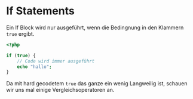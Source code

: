 # If Statements

Ein If Block wird nur ausgeführt, wenn die Bedingnung in den Klammern `true` ergibt.
```php
<?php

if (true) {
    // Code wird immer ausgeführt
    echo "hallo";
}
```
Da mit hard gecodetem `true` das ganze ein wenig Langweilig ist, schauen wir uns mal einige Vergleichsoperatoren an.
